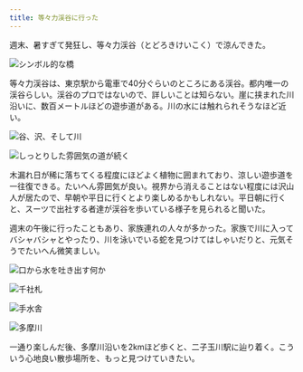 ```yaml
---
title: 等々力渓谷に行った
---
```

週末、暑すぎて発狂し、等々力渓谷（とどろきけいこく）で涼んできた。

![](https://lh4.googleusercontent.com/zg2F8p0XTuMWFpJNwXco5QDLmK0C6ZvRV8DqVhjTqDT-Zp3pwR6z7zz13Os4qBeXLa_kkRVi4_ndjR_SLUUZRmAmzZhurwOJa-ZYx_9Hzr4lc9eLYzQNB8ePXnWUCUtDgB5sXRAAZiA7PH6FVIwSMD2j6LpbNQj2Yw0l1Nx4BVIhyZ8MEi89-W9IEynsZA "シンボル的な橋")

等々力渓谷は、東京駅から電車で40分ぐらいのところにある渓谷。都内唯一の渓谷らしい。渓谷のプロではないので、詳しいことは知らない。崖に挟まれた川沿いに、数百メートルほどの遊歩道がある。川の水には触れられそうなほど近い。

![](https://lh6.googleusercontent.com/LxzmtHevl1vjxbQaZq_25HjNDkFfgWmIoha7yhO-HLmr6NSaM_qRm9jCE8At4GBfFAwB9Jh2awUf1F5Ll2MQb41Tff3AvEpxQDbvSzLbIpSEDWbXcdAt3hhiLhvGhKW0-1neHfnXEVK0ftyALwURJjSSbdzc-J07vOU8GnWCGHJ2j2LqoNzyeKdLJVmFDg "谷、沢、そして川")

![](https://lh6.googleusercontent.com/Bx6us4w0oy3DrM6Ly2JmYWvCKjD6hBNNK34XComJWuacXx4Bh239JbTw2kgqXMxH2tnZdtOsKaZAdr999A2rxnS7Ywk31nzC909E5ql1tUZEzWyc7l_lfdJsFqjkHLUF4cDGNovY8R4QseykCg3fuy63asGC269uGEMxOyoJnMbbHTwLDUmqtxHpsXy5wg "しっとりした雰囲気の道が続く")

木漏れ日が稀に落ちてくる程度にほどよく植物に囲まれており、涼しい遊歩道を一往復できる。たいへん雰囲気が良い。視界から消えることはない程度には沢山人が居たので、早朝や平日に行くとより楽しめるかもしれない。平日朝に行くと、スーツで出社する者達が渓谷を歩いている様子を見られると聞いた。

週末の午後に行ったこともあり、家族連れの人々が多かった。家族で川に入ってバシャバシャとやったり、川を泳いでいる蛇を見つけてはしゃいだりと、元気そうでたいへん微笑ましい。

![](https://lh3.googleusercontent.com/TtL1qAqZh9AOFSdEjvvUhf4VB2PFqIFKWPalSYBWH4E7uBuEZ0WV0NbpOEtRfX09SBRzvBf7WevIzhXPKEqzUAbk5fCYhP4I6OpJ4fUR0hQO7akG0w4ShHW7hEICMOvUSGt8YBKSPr45tDBG1WEnZ7JKV32eMoazlWFkW8nT80HUt6Z43tumU4SMDpFkcA "口から水を吐き出す何か")

![](https://lh3.googleusercontent.com/nG77jh4Mkz0qPI4bfJp9soPO-kJu4f4mQhlSj24tnjn0zEo0xIY2fIaanVCS1Jafg1lmI89TcNki_DfckRSI4X1i9N624uD-axH6Bqh4dC_IMnl23PRhtjNvLxac79m0gZ7KasvHD15xJAdD8h4F5AK46kKz5bpKJneRQ0skpQT45_0O1-W-BFv_WDWUeA "千社札")

![](https://lh5.googleusercontent.com/B8IdpCZcMJRS6U1qYSUr0EVByRe3NSKoCQNl3of-rJJa5dYIPmqB9Dc35OBhrbMyhxEeK3j8cRxQfoa5vBuzEO2uya6trpdfmTnNcTV0w6topKzrTsJ0nDITNEU50KLqGVinNIxCSikF5vnypcPyYfv991texz6hR5cy2Zf8jUYkkgxepjBDHaSo3KhQzA "手水舎")

![](https://lh6.googleusercontent.com/5AbRoAyRLIWb9hK_mZA6vDrmHjLHV5LSnPFN-XCUN3_UbHbGPbVz3a6qduVs9Q93Ar_c2t5QUlWwS_VW3TBZ2xmZgy2xhQn_NvQFsdLNB_gOeZPJEWm0SOKy3wjGBlipSavxuoP6PjqMHVcDAv3LZLeg9VzaSNhZFqdiMwktYeZ41e8JgV9FURYpqOPV4A "多摩川")

一通り楽しんだ後、多摩川沿いを2kmほど歩くと、二子玉川駅に辿り着く。こういう心地良い散歩場所を、もっと見つけていきたい。
